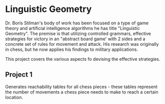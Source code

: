 Linguistic Geometry
===================

Dr. Boris Stilman's body of work has been focused on a type of game theory 
and artificial intelligence algorithms he has title "Linguistic Geometry".
The premise is that utilizing controlled grammars, effective strategies for
victory in an "abstract board game' with 2 sides and a concrete set of rules 
for movement and attack. His research was originally in chess, but he now
applies his findings to military applications.

This project covers the various aspects fo devising the effective strategies.

Project 1
---------

Generates reachability tables for all chess pieces - these tables represent the
number of movements a chess piece needs to make to reach a certain location.
